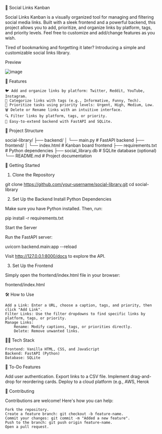 📌 Social Links Kanban


Social Links Kanban is a visually organized tool for managing and filtering social media links. Built with a sleek frontend and a powerful backend, this project allows you to add, prioritize, and organize links by platform, tags, and priority levels. Feel free to customize and add/change features as you wish.

Tired of bookmarking and forgetting it later? Introducing a simple and customizable social links library.

Preview

![image](https://github.com/user-attachments/assets/16a42ca2-fd0f-456e-b2d7-3e603d8b9a9e)


🌟 Features

    🐦 Add and organize links by platform: Twitter, Reddit, YouTube, Instagram.
    🔖 Categorize links with tags (e.g., Informative, Funny, Tech).
    🚦 Prioritize tasks using priority levels: Urgent, High, Medium, Low.
    🗑️ Delete or Rename links with an intuitive interface.
    🔍 Filter links by platform, tags, or priority.
    🧩 Easy-to-extend backend with FastAPI and SQLite.

📂 Project Structure

social-library/
├── backend/
│   └── main.py          # FastAPI backend
├── frontend/
│   └── index.html       # Kanban board frontend
├── requirements.txt     # Python dependencies
├── social_library.db    # SQLite database (optional)
└── README.md            # Project documentation


🚀 Getting Started

1. Clone the Repository

git clone https://github.com/your-username/social-library.git
cd social-library


2. Set Up the Backend
Install Python Dependencies

Make sure you have Python installed. Then, run:


pip install -r requirements.txt


Start the Server

Run the FastAPI server:

uvicorn backend.main:app --reload


Visit http://127.0.0.1:8000/docs to explore the API.


3. Set Up the Frontend

Simply open the frontend/index.html file in your browser:

frontend/index.html




🛠️ How to Use

    Add a Link: Enter a URL, choose a caption, tags, and priority, then click "Add Link".
    Filter Links: Use the filter dropdowns to find specific links by platform, tags, or priority.
    Manage Links:
        Rename: Modify captions, tags, or priorities directly.
        Delete: Remove unwanted links.

🧑‍💻 Tech Stack

    Frontend: Vanilla HTML, CSS, and JavaScript
    Backend: FastAPI (Python)
    Database: SQLite

📝 To-Do Features

Add user authentication.
Export links to a CSV file.
Implement drag-and-drop for reordering cards.
Deploy to a cloud platform (e.g., AWS, Herok


🤝 Contributing

Contributions are welcome! Here's how you can help:

    Fork the repository.
    Create a feature branch: git checkout -b feature-name.
    Commit your changes: git commit -m "Added a new feature".
    Push to the branch: git push origin feature-name.
    Open a pull request.

    


    
